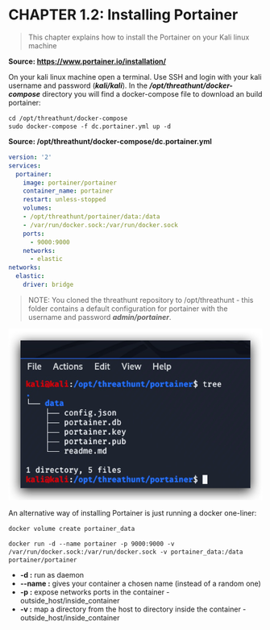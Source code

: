 #   CHAPTER 1.2: Installing Portainer
>This chapter explains how to install the Portainer on your Kali linux machine

**Source: https://www.portainer.io/installation/**

On your kali linux machine open a terminal. Use SSH and login with your kali username and password (***kali/kali***). In the ***/opt/threathunt/docker-compose*** directory you will find a docker-compose file to download an build portainer:

```code
cd /opt/threathunt/docker-compose
sudo docker-compose -f dc.portainer.yml up -d
```
**Source: /opt/threathunt/docker-compose/dc.portainer.yml**
```yml
version: '2'
services:
  portainer:
    image: portainer/portainer
    container_name: portainer
    restart: unless-stopped
    volumes:
    - /opt/threathunt/portainer/data:/data
    - /var/run/docker.sock:/var/run/docker.sock
    ports:
      - 9000:9000
    networks:
      - elastic
networks:
  elastic:
    driver: bridge
```

> NOTE: You cloned the threathunt repository to /opt/threathunt - this folder contains a default configuration for portainer with the username and password ***admin/portainer***. 

![Screenshot command](./1.2/assets/01-portainer.jpg)

An alternative way of installing Portainer is just running a docker one-liner:

```code
docker volume create portainer_data
```
```code
docker run -d --name portainer -p 9000:9000 -v /var/run/docker.sock:/var/run/docker.sock -v portainer_data:/data portainer/portainer 
```
- **-d :** run as daemon
- **--name :** gives your container a chosen name (instead of a random one)
- **-p :** expose networks ports in the container - outside_host/inside_container
- **-v :** map a directory from the host to directory inside the container - outside_host/inside_container
  
